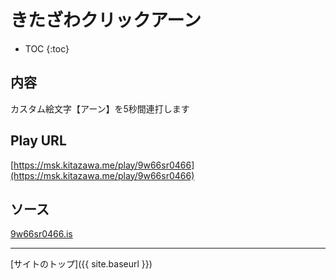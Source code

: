 # きたざわクリックアーン

* TOC
{:toc}

## 内容
カスタム絵文字【アーン】を5秒間連打します  

## Play URL

[https://msk.kitazawa.me/play/9w66sr0466](https://msk.kitazawa.me/play/9w66sr0466)

## ソース

[9w66sr0466.is](https://github.com/elysion-pre/MisskeyPlay/blob/main/src/kitazawa/9w66sr0466.is)

----

[サイトのトップ]({{ site.baseurl }})
